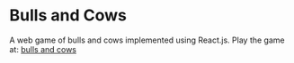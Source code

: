 # Bulls and Cows

A web game of bulls and cows implemented using React.js.
Play the game at: [bulls and cows](http://hw03.aryanshah.tech/)
